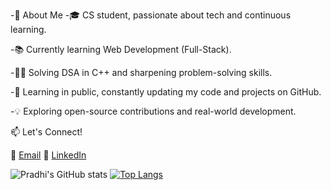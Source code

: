 -🚀 About Me
-🎓 CS student, passionate about tech and continuous learning.

-📚 Currently learning Web Development (Full-Stack).

-👨‍💻 Solving DSA in C++ and sharpening problem-solving skills.

-🚀 Learning in public, constantly updating my code and projects on GitHub.

-💡 Exploring open-source contributions and real-world development.

📫 Let's Connect!

📩 [Email](pradhirajak02@gmail.com)
🔗 [LinkedIn](https://www.linkedin.com/in/pradhi-rajak-895685222/)
<!---
pradhi02/pradhi02 is a ✨ special ✨ repository because its `README.md` (this file) appears on your GitHub profile.
You can click the Preview link to take a look at your changes.
---> 
![Pradhi's GitHub stats](https://github-readme-stats.vercel.app/api?username=pradhi02&show_icons=true&theme=transparent)
[![Top Langs](https://github-readme-stats.vercel.app/api/top-langs/?username=anuraghazra&layout=donut-vertical)](https://github.com/anuraghazra/github-readme-stats)
